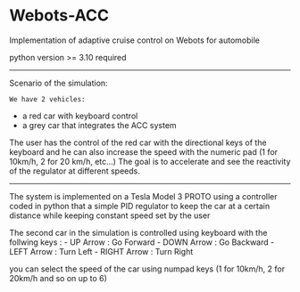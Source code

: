 # Webots-ACC
Implementation of adaptive cruise control on Webots for automobile 

python version >= 3.10 required

------------------------------------------------------------

Scenario of the simulation: 

	We have 2 vehicles: 
- a red car with keyboard control 
- a grey car that integrates the ACC system 

The user has the control of the red car with the directional keys of the keyboard and he can also increase the speed with the numeric pad (1 for 10km/h, 2 for 20 km/h, etc...)
The goal is to accelerate and see the reactivity of the regulator at different speeds.  

------------------------------------------------------------
The system is implemented on a Tesla Model 3 PROTO using a controller coded in python that a simple PID regulator to keep the car at a certain distance while keeping constant speed set by the user 

The second car in the simulation is controlled using keyboard with the follwing keys :
      - UP Arrow : Go Forward 
      - DOWN Arrow : Go Backward 
      - LEFT Arrow : Turn Left
      - RIGHT Arrow : Turn Right
      
you can select the speed of the car using numpad keys (1 for 10km/h, 2 for 20km/h and so on up to 6)

      
